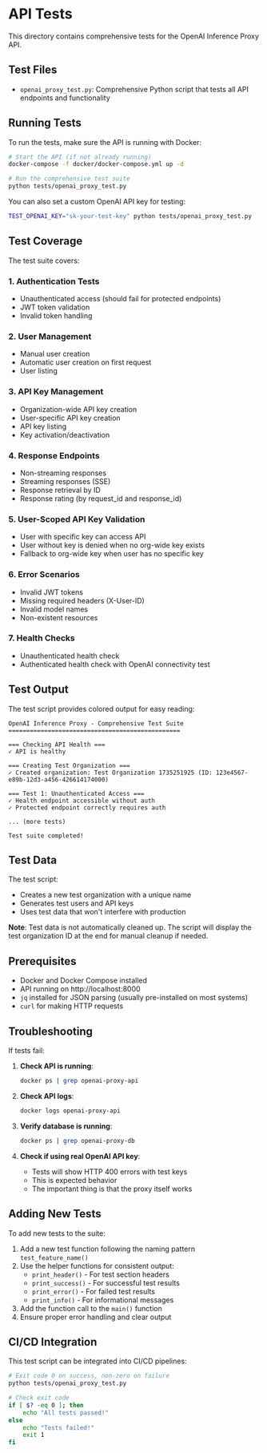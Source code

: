 # API Tests

This directory contains comprehensive tests for the OpenAI Inference Proxy API.

## Test Files

- `openai_proxy_test.py`: Comprehensive Python script that tests all API endpoints and functionality

## Running Tests

To run the tests, make sure the API is running with Docker:

```bash
# Start the API (if not already running)
docker-compose -f docker/docker-compose.yml up -d

# Run the comprehensive test suite
python tests/openai_proxy_test.py
```

You can also set a custom OpenAI API key for testing:

```bash
TEST_OPENAI_KEY="sk-your-test-key" python tests/openai_proxy_test.py
```

## Test Coverage

The test suite covers:

### 1. Authentication Tests
- Unauthenticated access (should fail for protected endpoints)
- JWT token validation
- Invalid token handling

### 2. User Management
- Manual user creation
- Automatic user creation on first request
- User listing

### 3. API Key Management
- Organization-wide API key creation
- User-specific API key creation
- API key listing
- Key activation/deactivation

### 4. Response Endpoints
- Non-streaming responses
- Streaming responses (SSE)
- Response retrieval by ID
- Response rating (by request_id and response_id)

### 5. User-Scoped API Key Validation
- User with specific key can access API
- User without key is denied when no org-wide key exists
- Fallback to org-wide key when user has no specific key

### 6. Error Scenarios
- Invalid JWT tokens
- Missing required headers (X-User-ID)
- Invalid model names
- Non-existent resources

### 7. Health Checks
- Unauthenticated health check
- Authenticated health check with OpenAI connectivity test

## Test Output

The test script provides colored output for easy reading:

```
OpenAI Inference Proxy - Comprehensive Test Suite
================================================

=== Checking API Health ===
✓ API is healthy

=== Creating Test Organization ===
✓ Created organization: Test Organization 1735251925 (ID: 123e4567-e89b-12d3-a456-426614174000)

=== Test 1: Unauthenticated Access ===
✓ Health endpoint accessible without auth
✓ Protected endpoint correctly requires auth

... (more tests)

Test suite completed!
```

## Test Data

The test script:
- Creates a new test organization with a unique name
- Generates test users and API keys
- Uses test data that won't interfere with production

**Note**: Test data is not automatically cleaned up. The script will display the test organization ID at the end for manual cleanup if needed.

## Prerequisites

- Docker and Docker Compose installed
- API running on http://localhost:8000
- `jq` installed for JSON parsing (usually pre-installed on most systems)
- `curl` for making HTTP requests

## Troubleshooting

If tests fail:

1. **Check API is running**: 
   ```bash
   docker ps | grep openai-proxy-api
   ```

2. **Check API logs**:
   ```bash
   docker logs openai-proxy-api
   ```

3. **Verify database is running**:
   ```bash
   docker ps | grep openai-proxy-db
   ```

4. **Check if using real OpenAI API key**:
   - Tests will show HTTP 400 errors with test keys
   - This is expected behavior
   - The important thing is that the proxy itself works

## Adding New Tests

To add new tests to the suite:

1. Add a new test function following the naming pattern `test_feature_name()`
2. Use the helper functions for consistent output:
   - `print_header()` - For test section headers
   - `print_success()` - For successful test results
   - `print_error()` - For failed test results
   - `print_info()` - For informational messages
3. Add the function call to the `main()` function
4. Ensure proper error handling and clear output

## CI/CD Integration

This test script can be integrated into CI/CD pipelines:

```bash
# Exit code 0 on success, non-zero on failure
python tests/openai_proxy_test.py

# Check exit code
if [ $? -eq 0 ]; then
    echo "All tests passed!"
else
    echo "Tests failed!"
    exit 1
fi
